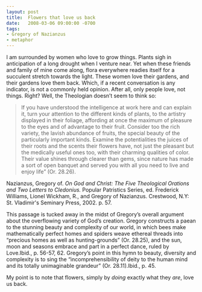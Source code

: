 ```yaml
---
layout: post
title:  Flowers that love us back
date:   2008-03-06 09:00:00 -0700
tags:
- Gregory of Nazianzus
- metaphor
---
```

<p>
I am surrounded by women who love to grow things.  Plants sigh in anticipation of a long drought when I venture near.  Yet when these friends and family of mine come along, flora everywhere readies itself for a succulent stretch towards the light.  These women love their gardens, and their gardens love them back.  Which, if a recent conversation is any indicator, is not a commonly held opinion.  After all, only people love, not things.  Right?  Well, the Theologian doesn’t seem to think so:
</p>
<blockquote>If you have understood the intelligence at work here and can explain it, turn your attention to the different kinds of plants, to the artistry displayed in their foliage, affording at once the maximum of pleasure to the eyes and of advantage to their fruit.  Consider too the rich variety, the lavish abundance of fruits, the special beauty of the particularly important kinds. Examine the potentialities the juices of their roots and the scents their flowers have, not just the pleasant but the medically useful ones too, with their charming qualities of color.  Their value shines through clearer than gems, since nature has made a sort of open banquet and served you with all you need to live and enjoy life” (Or. 28.26).</blockquote>
<fn>Nazianzus, Gregory of. <em>On God and Christ: The Five Theological Orations and Two Letters to Cledonius.</em> Popular Patristics Series, ed. Frederick Williams, Lionel Wickham, R., and Gregory of Nazianzus. Crestwood, N.Y: St. Vladimir's Seminary Press, 2002. p. 57.</fn>
<p>
This passage is tucked away in the midst of Gregory’s overall argument about the overflowing variety of God’s creation.  Gregory constructs a paean to the stunning beauty and complexity of our world, in which bees make mathematically perfect homes and spiders weave ethereal threads into “precious homes as well as hunting-grounds” (Or. 28.25), and the sun, moon and seasons embrace and part in a perfect dance, ruled by Love.<fn>Ibid., p. 56-57, 62.</fn> Gregory’s point in this hymn to beauty, diversity and complexity is to sing the “incomprehensibility of deity to the human mind and its totally unimaginable grandeur” (Or. 28.11).<fn>Ibid., p. 45.</fn>
</p>
<p>
My point is to note that flowers, simply by <em>doing</em> exactly what they <em>are</em>, love us back.
</p>
